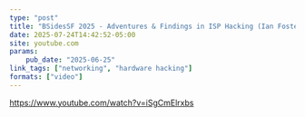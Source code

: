 ```yaml
---
type: "post"
title: "BSidesSF 2025 - Adventures & Findings in ISP Hacking (Ian Foster)"
date: 2025-07-24T14:42:52-05:00
site: youtube.com
params:
    pub_date: "2025-06-25"
link_tags: ["networking", "hardware hacking"]
formats: ["video"]
---
```


https://www.youtube.com/watch?v=iSgCmElrxbs